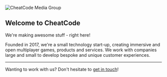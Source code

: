 ![CheatCode Media Group](https://i.imgur.com/AFNdeN7.jpeg)

## Welcome to CheatCode

We're making awesome stuff - right here!

Founded in 2017, we're a small technology start-up, creating immersive and open multiplayer games, products and services.
We work with companies large and small to develop bespoke and unique customer experiences.

----

Wanting to work with us? Don't hesitate to [get in touch](https://cheatcodemedia.net/contact)!

